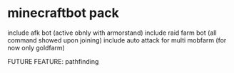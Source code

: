 # minecraftbot pack
include afk bot (active obnly  with armorstand)
include raid farm bot (all command showed upon joining)
include auto attack for multi mobfarm (for now only goldfarm)

FUTURE FEATURE: pathfinding
